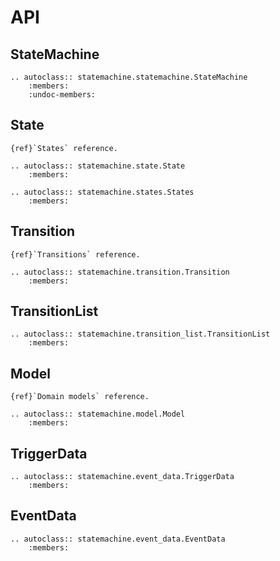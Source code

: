 # API

## StateMachine

```{eval-rst}
.. autoclass:: statemachine.statemachine.StateMachine
    :members:
    :undoc-members:
```

## State

```{seealso}
{ref}`States` reference.
```


```{eval-rst}
.. autoclass:: statemachine.state.State
    :members:
```

```{eval-rst}
.. autoclass:: statemachine.states.States
    :members:
```

## Transition

```{seealso}
{ref}`Transitions` reference.
```

```{eval-rst}
.. autoclass:: statemachine.transition.Transition
    :members:
```

## TransitionList

```{eval-rst}
.. autoclass:: statemachine.transition_list.TransitionList
    :members:
```

## Model

```{seealso}
{ref}`Domain models` reference.
```


```{eval-rst}
.. autoclass:: statemachine.model.Model
    :members:
```

## TriggerData


```{eval-rst}
.. autoclass:: statemachine.event_data.TriggerData
    :members:
```

## EventData

```{eval-rst}
.. autoclass:: statemachine.event_data.EventData
    :members:
```
